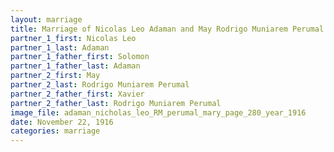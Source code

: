 ```yaml
---
layout: marriage
title: Marriage of Nicolas Leo Adaman and May Rodrigo Muniarem Perumal
partner_1_first: Nicolas Leo
partner_1_last: Adaman
partner_1_father_first: Solomon
partner_1_father_last: Adaman
partner_2_first: May
partner_2_last: Rodrigo Muniarem Perumal
partner_2_father_first: Xavier
partner_2_father_last: Rodrigo Muniarem Perumal
image_file: adaman_nicholas_leo_RM_perumal_mary_page_280_year_1916
date: November 22, 1916
categories: marriage
---
```


